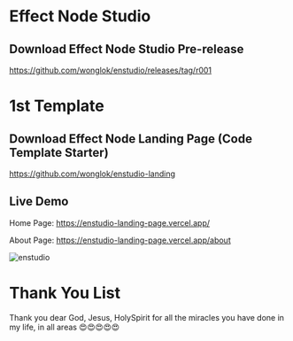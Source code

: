 # Effect Node Studio

## Download Effect Node Studio Pre-release
https://github.com/wonglok/enstudio/releases/tag/r001

# 1st Template

## Download Effect Node Landing Page (Code Template Starter)
https://github.com/wonglok/enstudio-landing

## Live Demo

Home Page: 
https://enstudio-landing-page.vercel.app/

About Page: 
https://enstudio-landing-page.vercel.app/about

![enstudio](https://user-images.githubusercontent.com/4082826/107441562-67fbda80-6b70-11eb-8433-868a7a65f78d.png)

# Thank You List

Thank you dear God, Jesus, HolySpirit for all the miracles you have done in my life, in all areas 😍😍😍😍😍
